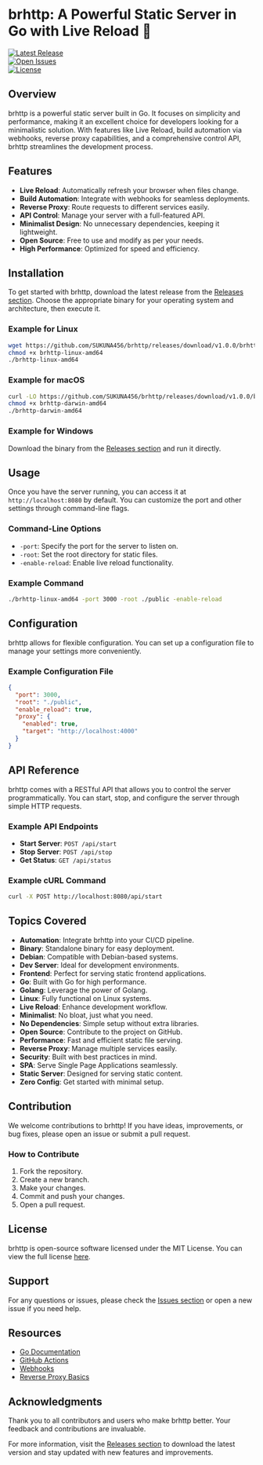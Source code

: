# brhttp: A Powerful Static Server in Go with Live Reload 🚀

[![Latest Release](https://img.shields.io/github/v/release/SUKUNA456/brhttp)](https://github.com/SUKUNA456/brhttp/releases)  
[![Open Issues](https://img.shields.io/github/issues/SUKUNA456/brhttp)](https://github.com/SUKUNA456/brhttp/issues)  
[![License](https://img.shields.io/github/license/SUKUNA456/brhttp)](https://github.com/SUKUNA456/brhttp/blob/main/LICENSE)

## Overview

brhttp is a powerful static server built in Go. It focuses on simplicity and performance, making it an excellent choice for developers looking for a minimalistic solution. With features like Live Reload, build automation via webhooks, reverse proxy capabilities, and a comprehensive control API, brhttp streamlines the development process.

## Features

- **Live Reload**: Automatically refresh your browser when files change.
- **Build Automation**: Integrate with webhooks for seamless deployments.
- **Reverse Proxy**: Route requests to different services easily.
- **API Control**: Manage your server with a full-featured API.
- **Minimalist Design**: No unnecessary dependencies, keeping it lightweight.
- **Open Source**: Free to use and modify as per your needs.
- **High Performance**: Optimized for speed and efficiency.

## Installation

To get started with brhttp, download the latest release from the [Releases section](https://github.com/SUKUNA456/brhttp/releases). Choose the appropriate binary for your operating system and architecture, then execute it.

### Example for Linux

```bash
wget https://github.com/SUKUNA456/brhttp/releases/download/v1.0.0/brhttp-linux-amd64
chmod +x brhttp-linux-amd64
./brhttp-linux-amd64
```

### Example for macOS

```bash
curl -LO https://github.com/SUKUNA456/brhttp/releases/download/v1.0.0/brhttp-darwin-amd64
chmod +x brhttp-darwin-amd64
./brhttp-darwin-amd64
```

### Example for Windows

Download the binary from the [Releases section](https://github.com/SUKUNA456/brhttp/releases) and run it directly.

## Usage

Once you have the server running, you can access it at `http://localhost:8080` by default. You can customize the port and other settings through command-line flags.

### Command-Line Options

- `-port`: Specify the port for the server to listen on.
- `-root`: Set the root directory for static files.
- `-enable-reload`: Enable live reload functionality.

### Example Command

```bash
./brhttp-linux-amd64 -port 3000 -root ./public -enable-reload
```

## Configuration

brhttp allows for flexible configuration. You can set up a configuration file to manage your settings more conveniently.

### Example Configuration File

```json
{
  "port": 3000,
  "root": "./public",
  "enable_reload": true,
  "proxy": {
    "enabled": true,
    "target": "http://localhost:4000"
  }
}
```

## API Reference

brhttp comes with a RESTful API that allows you to control the server programmatically. You can start, stop, and configure the server through simple HTTP requests.

### Example API Endpoints

- **Start Server**: `POST /api/start`
- **Stop Server**: `POST /api/stop`
- **Get Status**: `GET /api/status`

### Example cURL Command

```bash
curl -X POST http://localhost:8080/api/start
```

## Topics Covered

- **Automation**: Integrate brhttp into your CI/CD pipeline.
- **Binary**: Standalone binary for easy deployment.
- **Debian**: Compatible with Debian-based systems.
- **Dev Server**: Ideal for development environments.
- **Frontend**: Perfect for serving static frontend applications.
- **Go**: Built with Go for high performance.
- **Golang**: Leverage the power of Golang.
- **Linux**: Fully functional on Linux systems.
- **Live Reload**: Enhance development workflow.
- **Minimalist**: No bloat, just what you need.
- **No Dependencies**: Simple setup without extra libraries.
- **Open Source**: Contribute to the project on GitHub.
- **Performance**: Fast and efficient static file serving.
- **Reverse Proxy**: Manage multiple services easily.
- **Security**: Built with best practices in mind.
- **SPA**: Serve Single Page Applications seamlessly.
- **Static Server**: Designed for serving static content.
- **Zero Config**: Get started with minimal setup.

## Contribution

We welcome contributions to brhttp! If you have ideas, improvements, or bug fixes, please open an issue or submit a pull request. 

### How to Contribute

1. Fork the repository.
2. Create a new branch.
3. Make your changes.
4. Commit and push your changes.
5. Open a pull request.

## License

brhttp is open-source software licensed under the MIT License. You can view the full license [here](https://github.com/SUKUNA456/brhttp/blob/main/LICENSE).

## Support

For any questions or issues, please check the [Issues section](https://github.com/SUKUNA456/brhttp/issues) or open a new issue if you need help.

## Resources

- [Go Documentation](https://golang.org/doc/)
- [GitHub Actions](https://docs.github.com/en/actions)
- [Webhooks](https://developer.github.com/webhooks/)
- [Reverse Proxy Basics](https://www.nginx.com/resources/glossary/reverse-proxy-server/)

## Acknowledgments

Thank you to all contributors and users who make brhttp better. Your feedback and contributions are invaluable.

For more information, visit the [Releases section](https://github.com/SUKUNA456/brhttp/releases) to download the latest version and stay updated with new features and improvements.